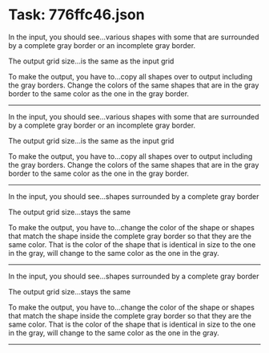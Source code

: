 # Task: 776ffc46.json

In the input, you should see...various shapes with some that are surrounded by a complete gray border or an incomplete gray border.

The output grid size...is the same as the input grid

To make the output, you have to...copy all shapes over to output including the gray borders.  Change the colors of the same shapes that are in the gray border to the same color as the one in the gray border.

---

In the input, you should see...various shapes with some that are surrounded by a complete gray border or an incomplete gray border.

The output grid size...is the same as the input grid

To make the output, you have to...copy all shapes over to output including the gray borders.  Change the colors of the same shapes that are in the gray border to the same color as the one in the gray border.

---

In the input, you should see...shapes surrounded by a complete gray border

The output grid size...stays the same

To make the output, you have to...change the color of the shape or shapes that match the shape inside the complete gray border so that they are the same color. That is the color of the shape that is identical in size to the one in the gray, will change to the same color as the one in the gray.

---

In the input, you should see...shapes surrounded by a complete gray border

The output grid size...stays the same

To make the output, you have to...change the color of the shape or shapes that match the shape inside the complete gray border so that they are the same color. That is the color of the shape that is identical in size to the one in the gray, will change to the same color as the one in the gray.

---

